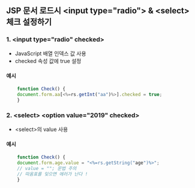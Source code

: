 ## JSP 문서 로드시 \<input type\=\"radio\"\> \& \<select\> 체크 설정하기
### 1. \<input type\=\"radio\" checked\>
 - JavaScript 배열 인덱스 값 사용
 - checked 속성 값에 true 설정

#### 예시

```Javascript
    function Check() {
    document.form.aa[<%=rs.getInt("aa")%>].checked = true;
    }
```

### 2. \<select\> \<option value\=\"2019\" checked\>
 - \<select\>의 value 사용

#### 예시

```JavaScript
    function Check() {
    document.form.age.value = "<%=rs.getString("age")%>";
    // value = ""; 문법 주의
    // 따옴표를 잊으면 에러가 난다 !
    }
```
